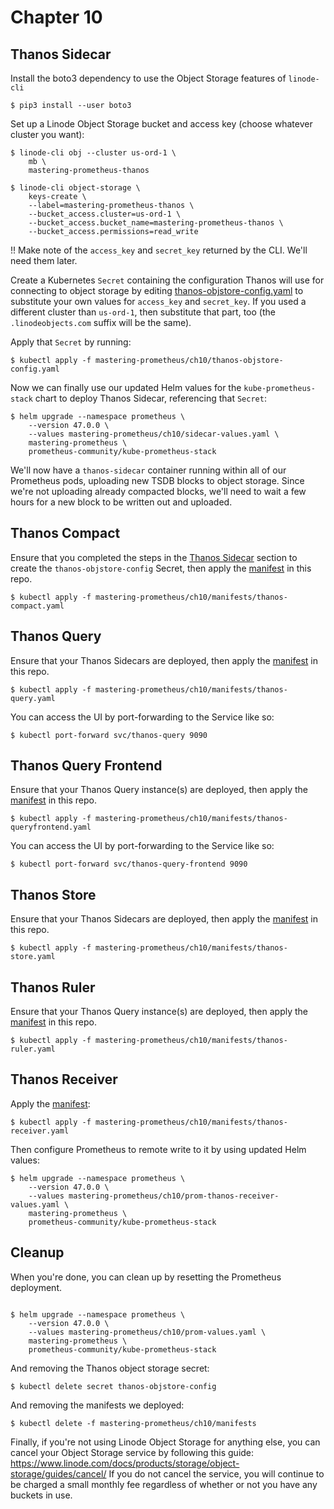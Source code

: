# Chapter 10

## Thanos Sidecar
Install the boto3 dependency to use the Object Storage features of `linode-cli`
```console
$ pip3 install --user boto3
```

Set up a Linode Object Storage bucket and access key (choose whatever cluster you want):
```console
$ linode-cli obj --cluster us-ord-1 \
    mb \
    mastering-prometheus-thanos

$ linode-cli object-storage \
    keys-create \
    --label=mastering-prometheus-thanos \
    --bucket_access.cluster=us-ord-1 \
    --bucket_access.bucket_name=mastering-prometheus-thanos \
    --bucket_access.permissions=read_write
```

!! Make note of the `access_key` and `secret_key` returned by the CLI. We'll need them later.

Create a Kubernetes `Secret` containing the configuration Thanos will use for connecting to object storage by editing [thanos-objstore-config.yaml](./thanos-objstore-config.yaml) to substitute your own values for `access_key` and `secret_key`. If you used a different cluster than `us-ord-1`, then substitute that part, too (the `.linodeobjects.com` suffix will be the same).

Apply that `Secret` by running:
```console
$ kubectl apply -f mastering-prometheus/ch10/thanos-objstore-config.yaml
```

Now we can finally use our updated Helm values for the `kube-prometheus-stack` chart to deploy Thanos Sidecar, referencing that `Secret`:

```console
$ helm upgrade --namespace prometheus \
    --version 47.0.0 \
    --values mastering-prometheus/ch10/sidecar-values.yaml \
    mastering-prometheus \
    prometheus-community/kube-prometheus-stack
```

We'll now have a `thanos-sidecar` container running within all of our Prometheus pods, uploading new TSDB blocks to object storage. Since we're not uploading already compacted blocks, we'll need to wait a few hours for a new block to be written out and uploaded.

## Thanos Compact
Ensure that you completed the steps in the [Thanos Sidecar](#thanos-sidecar) section to create the `thanos-objstore-config` Secret, then apply the [manifest](./manifests/thanos-compact.yaml) in this repo.

```console
$ kubectl apply -f mastering-prometheus/ch10/manifests/thanos-compact.yaml
```

## Thanos Query
Ensure that your Thanos Sidecars are deployed, then apply the [manifest](./manifests/thanos-query.yaml) in this repo.

```console
$ kubectl apply -f mastering-prometheus/ch10/manifests/thanos-query.yaml
```

You can access the UI by port-forwarding to the Service like so:

```console
$ kubectl port-forward svc/thanos-query 9090
```

## Thanos Query Frontend
Ensure that your Thanos Query instance(s) are deployed, then apply the [manifest](./manifests/thanos-queryfrontend.yaml) in this repo.

```console
$ kubectl apply -f mastering-prometheus/ch10/manifests/thanos-queryfrontend.yaml
```

You can access the UI by port-forwarding to the Service like so:

```console
$ kubectl port-forward svc/thanos-query-frontend 9090
```

## Thanos Store
Ensure that your Thanos Sidecars are deployed, then apply the [manifest](./manifests/thanos-store.yaml) in this repo.

```console
$ kubectl apply -f mastering-prometheus/ch10/manifests/thanos-store.yaml
```

## Thanos Ruler
Ensure that your Thanos Query instance(s) are deployed, then apply the [manifest](./manifests/thanos-ruler.yaml) in this repo.

```console
$ kubectl apply -f mastering-prometheus/ch10/manifests/thanos-ruler.yaml
```

## Thanos Receiver
Apply the [manifest](./manifests/thanos-receiver.yaml):

```console
$ kubectl apply -f mastering-prometheus/ch10/manifests/thanos-receiver.yaml
```

Then configure Prometheus to remote write to it by using updated Helm values:

```console
$ helm upgrade --namespace prometheus \
    --version 47.0.0 \
    --values mastering-prometheus/ch10/prom-thanos-receiver-values.yaml \
    mastering-prometheus \
    prometheus-community/kube-prometheus-stack
```

## Cleanup

When you're done, you can clean up by resetting the Prometheus deployment.

```console

$ helm upgrade --namespace prometheus \
    --version 47.0.0 \
    --values mastering-prometheus/ch10/prom-values.yaml \
    mastering-prometheus \
    prometheus-community/kube-prometheus-stack
```

And removing the Thanos object storage secret:

```console
$ kubectl delete secret thanos-objstore-config 
```

And removing the manifests we deployed:
```console
$ kubectl delete -f mastering-prometheus/ch10/manifests
```

Finally, if you're not using Linode Object Storage for anything else, you can cancel your Object Storage service by following this guide: https://www.linode.com/docs/products/storage/object-storage/guides/cancel/
If you do not cancel the service, you will continue to be charged a small monthly fee regardless of whether or not you have any buckets in use.
